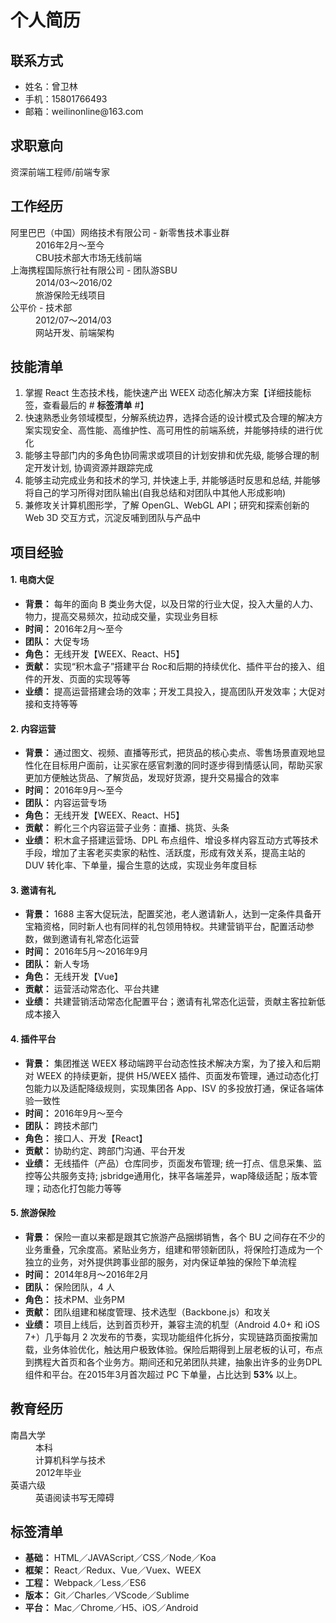 <style type="text/css">
  .markdown-body h1 {
    text-align: center;
  }

  /*.markdown-body dl {
    padding-left: 2em;
  }

  .markdown-body dl:before {

  }*/

  .markdown-body dl dt {
    font-style: normal;
  }

  .markdown-body dl dd {
    margin-bottom: 0;
  }
</style>

# 个人简历

## 联系方式
<ul>
  <li>
    <label for="name">姓名：</label>曾卫林
  </li>
  <li>
    <label for="phone">手机：</label>15801766493
  </li>
  <li>
    <label for="email">邮箱：</label>weilinonline@163.com
  </li>
  <li hidden>
    <label for="blog">主站：</label>www.weilin.design【coming soon】
  </li>
</ul>

## 求职意向
资深前端工程师/前端专家

## 工作经历
<dl>
  <dt>阿里巴巴（中国）网络技术有限公司 - 新零售技术事业群</dt>
  <dd>2016年2月～至今</dd>
  <dd>CBU技术部大市场无线前端</dd>
  <dt>上海携程国际旅行社有限公司 - 团队游SBU</dt>
  <dd>2014/03～2016/02</dd>
  <dd>旅游保险无线项目</dd>
  <dt>公平价 - 技术部</dt>
  <dd>2012/07～2014/03</dd>
  <dd>网站开发、前端架构</dd>
</dl>

## 技能清单
1. 掌握 React 生态技术栈，能快速产出 WEEX 动态化解决方案【详细技能标签，查看最后的 # <b>标签清单</b> #】
2. 快速熟悉业务领域模型，分解系统边界，选择合适的设计模式及合理的解决方案实现安全、高性能、高维护性、高可用性的前端系统，并能够持续的进行优化
3. 能够主导部门内的多角色协同需求或项目的计划安排和优先级, 能够合理的制定开发计划, 协调资源并跟踪完成
4. 能够主动完成业务和技术的学习, 并快速上手, 并能够适时反思和总结, 并能够将自己的学习所得对团队输出(自我总结和对团队中其他人形成影响)
5. 兼修攻关计算机图形学，了解 OpenGL、WebGL API；研究和探索创新的 Web 3D 交互方式，沉淀反哺到团队与产品中

## 项目经验
#### 1. 电商大促

  * **背景：** 每年的面向 B 类业务大促，以及日常的行业大促，投入大量的人力、物力，提高交易频次，拉动成交量，实现业务目标
  * **时间：** 2016年2月～至今
  * **团队：** 大促专场
  * **角色：** 无线开发【WEEX、React、H5】
  * **贡献：** 实现“积木盒子”搭建平台 Roc和后期的持续优化、插件平台的接入、组件的开发、页面的实现等等
  * **业绩：** 提高运营搭建会场的效率；开发工具投入，提高团队开发效率；大促对接和支持等等

#### 2. 内容运营

  * **背景：** 通过图文、视频、直播等形式，把货品的核心卖点、零售场景直观地显性化在目标用户面前，让买家在感官刺激的同时逐步得到情感认同，帮助买家更加方便触达货品、了解货品，发现好货源，提升交易撮合的效率
  * **时间：** 2016年9月～至今
  * **团队：** 内容运营专场
  * **角色：** 无线开发【WEEX、React、H5】
  * **贡献：** 孵化三个内容运营子业务：直播、挑货、头条
  * **业绩：** 积木盒子搭建运营场、DPL 布点组件、增设多样内容互动方式等技术手段，增加了主客老买卖家的粘性、活跃度，形成有效关系，提高主站的 DUV 转化率、下单量，撮合生意的达成，实现业务年度目标

#### 3. 邀请有礼

  * **背景：** 1688 主客大促玩法，配置奖池，老人邀请新人，达到一定条件具备开宝箱资格，同时新人也有同样的礼包领用特权。共建营销平台，配置活动参数，做到邀请有礼常态化运营
  * **时间：** 2016年5月～2016年9月
  * **团队：** 新人专场
  * **角色：** 无线开发【Vue】
  * **贡献：** 运营活动常态化、平台共建
  * **业绩：** 共建营销活动常态化配置平台；邀请有礼常态化运营，贡献主客拉新低成本接入

#### 4. 插件平台

  * **背景：** 集团推送 WEEX 移动端跨平台动态性技术解决方案，为了接入和后期对 WEEX 的持续更新，提供 H5/WEEX 插件、页面发布管理，通过动态化打包能力以及适配降级规则，实现集团各 App、ISV 的多投放打通，保证各端体验一致性
  * **时间：** 2016年9月～至今
  * **团队：** 跨技术部门
  * **角色：** 接口人、开发【React】
  * **贡献：** 协助约定、跨部门沟通、平台开发
  * **业绩：** 无线插件（产品）仓库同步，页面发布管理; 统一打点、信息采集、监控等公共服务支持; jsbridge通用化，抹平各端差异，wap降级适配；版本管理；动态化打包能力等等

#### 5. 旅游保险

  * **背景：** 保险一直以来都是跟其它旅游产品捆绑销售，各个 BU 之间存在不少的业务重叠，冗余度高。紧贴业务方，组建和带领新团队，将保险打造成为一个独立的业务，对外提供跨事业部的服务，对内保证单独的保险下单流程
  * **时间：** 2014年8月～2016年2月
  * **团队：** 保险团队，4 人
  * **角色：** 技术PM、业务PM
  * **贡献：** 团队组建和梯度管理、技术选型（Backbone.js）和攻关
  * **业绩：** 项目上线后，达到首页秒开，兼容主流的机型（Android 4.0+ 和 iOS 7+）几乎每月 2 次发布的节奏，实现功能组件化拆分，实现链路页面按需加载，业务体验优化，触达用户极致体验。保险后期得到上层老板的认可，布点到携程大首页和各个业务方。期间还和兄弟团队共建，抽象出许多的业务DPL组件和平台。在2015年3月首次超过 PC 下单量，占比达到 **53%** 以上。

## 教育经历
<dl>
  <dt>南昌大学</dt>
  <dd>本科</dd>
  <dd>计算机科学与技术</dd>
  <dd>2012年毕业</dd>
  <dt>英语六级</dt>
  <dd>英语阅读书写无障碍</dd>
</dl>

## 标签清单
* **基础：** HTML／JAVAScript／CSS／Node／Koa
* **框架：** React／Redux、Vue／Vuex、WEEX
* **工程：** Webpack／Less／ES6
* **版本：** Git／Charles／VScode／Sublime
* **平台：** Mac／Chrome／H5、iOS／Android
